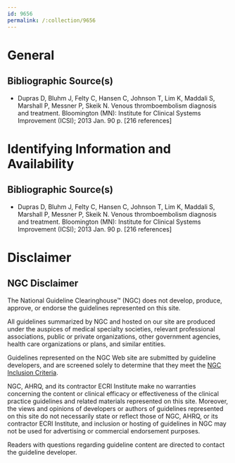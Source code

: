 ```yaml
---
id: 9656
permalink: /:collection/9656
---
```


# General

## Bibliographic Source(s)

- Dupras D, Bluhm J, Felty C, Hansen C, Johnson T, Lim K, Maddali S, Marshall P, Messner P, Skeik N. Venous thromboembolism diagnosis and treatment. Bloomington (MN): Institute for Clinical Systems Improvement (ICSI); 2013 Jan. 90 p. [216 references]

# Identifying Information and Availability

## Bibliographic Source(s)

- Dupras D, Bluhm J, Felty C, Hansen C, Johnson T, Lim K, Maddali S, Marshall P, Messner P, Skeik N. Venous thromboembolism diagnosis and treatment. Bloomington (MN): Institute for Clinical Systems Improvement (ICSI); 2013 Jan. 90 p. [216 references]

# Disclaimer

## NGC Disclaimer

The National Guideline Clearinghouse™ (NGC) does not develop, produce, approve, or endorse the guidelines represented on this site.

All guidelines summarized by NGC and hosted on our site are produced under the auspices of medical specialty societies, relevant professional associations, public or private organizations, other government agencies, health care organizations or plans, and similar entities.

Guidelines represented on the NGC Web site are submitted by guideline developers, and are screened solely to determine that they meet the [NGC Inclusion Criteria](/help-and-about/summaries/inclusion-criteria).

NGC, AHRQ, and its contractor ECRI Institute make no warranties concerning the content or clinical efficacy or effectiveness of the clinical practice guidelines and related materials represented on this site. Moreover, the views and opinions of developers or authors of guidelines represented on this site do not necessarily state or reflect those of NGC, AHRQ, or its contractor ECRI Institute, and inclusion or hosting of guidelines in NGC may not be used for advertising or commercial endorsement purposes.

Readers with questions regarding guideline content are directed to contact the guideline developer.

